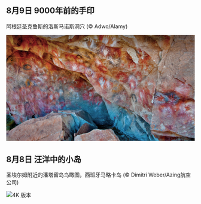 
## 8月9日 9000年前的手印

阿根廷圣克鲁斯的洛斯马诺斯洞穴 (© Adwo/Alamy)

![4K 版本](../static/2022-8-9-4k.jpg)

## 8月8日 汪洋中的小岛

圣埃尔姆附近的潘塔留岛鸟瞰图，西班牙马略卡岛 (© Dimitri Weber/Azing航空公司)

![4K 版本](../static/2022-8-8-4k.jpg)
